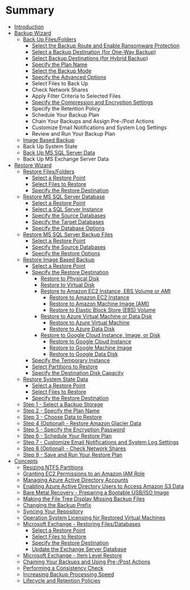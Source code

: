 # Summary

* [Introduction](README.md)
* [Backup Wizard](concepts/backup-wizard.md)
  * [Back Up Files/Folders](concepts/backup-wizard/backup-filesfolders.md)
    * [Select the Backup Route and Enable Ransomware Protection](concepts/backup-wizard/backup-filesfolders/welcome.md)
    * [Select a Backup Destination \(for One-Way Backup\)](concepts/backup-wizard/backup-filesfolders/shared-select-a-backup-storage.md)
    * [Select Backup Destinations \(for Hybrid Backup\)](concepts/backup-wizard/backup-filesfolders/optional-select-a-backup-storage.md)
    * [Specify the Plan Name](concepts/backup-wizard/backup-filesfolders/shared-specify-the-plan-name.md)
    * [Select the Backup Mode](concepts/backup-wizard/backup-filesfolders/shared-select-the-backup-mode.md)
    * [Specify the Advanced Options](concepts/backup-wizard/backup-filesfolders/shared-specify-the-advanced-options.md)
    * Select Files to Back Up
    * Check Network Shares
    * Apply Filter Criteria to Selected Files
    * [Specify the Compression and Encryption Settings](concepts/backup-wizard/backup-filesfolders/specify-the-compression-and-encryption-settings.md)
    * Specify the Retention Policy
    * Schedule Your Backup Plan
    * Chain Your Backups and Assign Pre-/Post Actions
    * Customize Email Notifications and System Log Settings
    * Review and Run Your Backup Plan
  * [Image Based Backup](concepts/backup-wizard/image-based-backup.md)
  * Back Up System State
  * [Back Up MS SQL Server Data](concepts/backup-wizard/back-up-ms-sql-server-data.md)
  * Back Up MS Exchange Server Data
* [Restore Wizard](chapter1.md)
  * [Restore Files/Folders](chapter1/step-3-choose-data-to-restore/31-restore-filesfolders-or-ms-exchange-data.md)
    * [Select a Restore Point](chapter1/step-3-choose-data-to-restore/31-restore-filesfolders-or-ms-exchange-data/311-select-file-versions-to-restore.md)
    * [Select Files to Restore](chapter1/step-3-choose-data-to-restore/31-restore-filesfolders-or-ms-exchange-data/312-select-files-to-restore.md)
    * [Specify the Restore Destination](chapter1/step-3-choose-data-to-restore/31-restore-filesfolders-or-ms-exchange-data/313-specify-the-restore-destination.md)
  * [Restore MS SQL Server Database](chapter1/step-3-choose-data-to-restore/32-restore-ms-sql-server-database.md)
    * [Select a Restore Point](chapter1/step-3-choose-data-to-restore/32-restore-ms-sql-server-database/322-select-file-versions-to-restore.md)
    * [Select a SQL Server Instance](chapter1/step-3-choose-data-to-restore/32-restore-ms-sql-server-database/322-select-ms-sql-server-instance.md)
    * [Specify the Source Databases](chapter1/step-3-choose-data-to-restore/32-restore-ms-sql-server-database/323-specify-the-restore-source.md)
    * [Specify the Target Databases](chapter1/step-3-choose-data-to-restore/32-restore-ms-sql-server-database/324-specify-the-database-names.md)
    * [Specify the Database Options](chapter1/step-3-choose-data-to-restore/32-restore-ms-sql-server-database/325-specify-the-database-options.md)
  * [Restore MS SQL Server Backup Files](chapter1/step-3-choose-data-to-restore/33-restore-ms-sql-server-backup-files.md)
    * [Select a Restore Point](chapter1/step-3-choose-data-to-restore/33-restore-ms-sql-server-backup-files/331-select-file-versions-to-restore.md)
    * [Specify the Source Databases](chapter1/step-3-choose-data-to-restore/33-restore-ms-sql-server-backup-files/332-specify-the-restore-source.md)
    * [Specify the Restore Options](chapter1/step-3-choose-data-to-restore/33-restore-ms-sql-server-backup-files/333-specify-the-restore-options.md)
  * [Restore Image Based Backup](chapter1/step-3-choose-data-to-restore/34-restore-a-disk-image-or-network-share.md)
    * [Select a Restore Point](chapter1/step-3-choose-data-to-restore/34-restore-a-disk-image-or-network-share/341-select-file-versions-to-restore.md)
    * [Specify the Restore Destination](chapter1/step-3-choose-data-to-restore/34-restore-a-disk-image-or-network-share/342-specify-the-restore-destination.md)
      * [Restore to Physical Disk](chapter1/step-3-choose-data-to-restore/34-restore-a-disk-image-or-network-share/342-specify-the-restore-destination/3421-restore-to-a-physical-disk.md)
      * [Restore to Virtual Disk](chapter1/step-3-choose-data-to-restore/34-restore-a-disk-image-or-network-share/342-specify-the-restore-destination/3422-restore-to-a-virtual-disk.md)
      * [Restore to Amazon EC2 Instance, EBS Volume or AMI](chapter1/step-3-choose-data-to-restore/34-restore-a-disk-image-or-network-share/342-specify-the-restore-destination/3423-restore-as-an-amazon-ec2-instance-elastic-block-store-volume-or-machine-image.md)
        * [Restore to Amazon EC2 Instance](chapter1/step-3-choose-data-to-restore/34-restore-a-disk-image-or-network-share/342-specify-the-restore-destination/3423-restore-as-an-amazon-ec2-instance-elastic-block-store-volume-or-machine-image/34231.md)
        * [Restore to Amazon Machine Image \(AMI\)](chapter1/step-3-choose-data-to-restore/34-restore-a-disk-image-or-network-share/342-specify-the-restore-destination/3423-restore-as-an-amazon-ec2-instance-elastic-block-store-volume-or-machine-image/31232-restore-to-an-amazon-machine-image-ami.md)
        * [Restore to Elastic Block Store \(EBS\) Volume](chapter1/step-3-choose-data-to-restore/34-restore-a-disk-image-or-network-share/342-specify-the-restore-destination/3423-restore-as-an-amazon-ec2-instance-elastic-block-store-volume-or-machine-image/31233-restore-to-elastic-block-store-ebs-volume.md)
      * [Restore to Azure Virtual Machine or Data Disk](chapter1/step-3-choose-data-to-restore/34-restore-a-disk-image-or-network-share/342-specify-the-restore-destination/3424-restore-to-an-azure-vm-or-data-disk.md)
        * [Restore to Azure Virtual Machine](chapter1/step-3-choose-data-to-restore/34-restore-a-disk-image-or-network-share/342-specify-the-restore-destination/3424-restore-to-an-azure-vm-or-data-disk/34241-restore-to-an-azure-virtual-machine.md)
        * [Restore to Azure Data Disk](chapter1/step-3-choose-data-to-restore/34-restore-a-disk-image-or-network-share/342-specify-the-restore-destination/3424-restore-to-an-azure-vm-or-data-disk/34242-restore-to-an-azure-data-disk.md)
      * [Restore to Google Cloud Instance, Image, or Disk](chapter1/step-3-choose-data-to-restore/34-restore-a-disk-image-or-network-share/342-specify-the-restore-destination/3425-restore-to-a-google-cloud-instance-image-or-disk.md)
        * [Restore to Google Cloud Instance](chapter1/step-3-choose-data-to-restore/34-restore-a-disk-image-or-network-share/342-specify-the-restore-destination/3425-restore-to-a-google-cloud-instance-image-or-disk/34251-restore-to-a-google-cloud-instance.md)
        * [Restore to Google Machine Image](chapter1/step-3-choose-data-to-restore/34-restore-a-disk-image-or-network-share/342-specify-the-restore-destination/3425-restore-to-a-google-cloud-instance-image-or-disk/34252-restore-to-a-google-machine-image.md)
        * [Restore to Google Data Disk](chapter1/step-3-choose-data-to-restore/34-restore-a-disk-image-or-network-share/342-specify-the-restore-destination/3425-restore-to-a-google-cloud-instance-image-or-disk/restore-to-a-google-data-disk.md)
    * [Specify the Temporary Instance](chapter1/step-3-choose-data-to-restore/34-restore-a-disk-image-or-network-share/343-specify-a-temporary-instance.md)
    * [Select Partitions to Restore](chapter1/step-3-choose-data-to-restore/34-restore-a-disk-image-or-network-share/344-select-partitions.md)
    * [Specify the Destination Disk Capacity](chapter1/step-3-choose-data-to-restore/34-restore-a-disk-image-or-network-share/36-specify-the-disk-capacity.md)
  * [Restore System State Data](chapter1/step-3-choose-data-to-restore/35-restore-system-state-data.md)
    * [Select a Restore Point](chapter1/step-3-choose-data-to-restore/35-restore-system-state-data/361-select-the-backup-type.md)
    * [Select Files to Restore](chapter1/step-3-choose-data-to-restore/35-restore-system-state-data/362-select-an-intermediate-storage.md)
    * [Specify the Restore Destination](chapter1/step-3-choose-data-to-restore/35-restore-system-state-data/363-check-network-shares.md)
  * [Step 1 - Select a Backup Storage](chapter1/er.md)
  * [Step 2 - Specify the Plan Name](chapter1/step-2-specify-plan-name.md)
  * [Step 3 - Choose Data to Restore](chapter1/step-3-choose-data-to-restore.md)
  * [Step 4 \(Optional\) - Restore Amazon Glacier Data](chapter1/step-4-restore-amazon-glacier-data.md)
  * [Step 5  - Specify the Encryption Password](chapter1/step-4-specify-the-encryption-password.md)
  * [Step 6 - Schedule Your Restore Plan](chapter1/step-5-schedule-your-restore-plan.md)
  * [Step 7 - Customize Email Notifications and System Log Settings](chapter1/step-6-customize-email-notifications-and-system-log-settings.md)
  * [Step 8 \(Optional\) - Check Network Shares](chapter1/step-8-optional-check-network-shares.md)
  * [Step 9 - Save and Run Your Restore Plan](chapter1/step-7-save-and-run-your-restore-plan.md)
* [Concepts](concepts.md)
  * [Resizing NTFS Partitions](concepts/restoring-ntfs-partitions.md)
  * [Granting EC2 Permissions to an Amazon IAM Role](concepts/permissions.md)
  * [Managing Azure Active Directory Accounts](concepts/managing-azure-active-directory-accounts.md)
  * [Enabling Azure Active Directory Users to Access Amazon S3 Data](concepts/enabling-azure-active-directory-users-to-access-amazon-s3-data.md)
  * [Bare Metal Recovery - Preparing a Bootable USB/ISO Image](concepts/preparing-a-bootable-usbiso-image-for-bare-metal-recovery.md)
  * [Making the File Tree Display Missing Backup Files](concepts/synchronizing-your-repository.md)
  * [Changing the Backup Prefix](concepts/changing-the-backup-prefix.md)
  * [Syncing Your Repository](concepts/syncing-your-repository.md)
  * [Operation System Licensing for Restored Virtual Machines](concepts/virtual-machine-operation-system-licensing.md)
  * [Microsoft Exchange - Restoring Files/Databases](concepts/restoring-ms-exchange-data.md)
    * [Select a Restore Point](concepts/restoring-ms-exchange-data/select-a-restore-point.md)
    * [Select Files to Restore](concepts/restoring-ms-exchange-data/select-files-to-restore.md)
    * [Specify the Restore Destination](concepts/restoring-ms-exchange-data/specify-the-restore-destination.md)
    * [Update the Exchange Server Database](concepts/microsoft-exchange-item-level-restore/update-the-exchange-server-database.md)
  * [Microsoft Exchange - Item Level Restore](concepts/microsoft-exchange-item-level-restore.md)
  * [Chaining Your Backups and Using Pre-/Post Actions](concepts/chaining-your-backups-and-using-pre-and-post-actions.md)
  * [Performing a Consistency Check](concepts/performing-a-consistency-check.md)
  * [Increasing Backup Processing Speed](concepts/increasing-backup-processing-speed.md)
  * [Lifecycle and Retention Policies](concepts/lifecycle-and-retention-policies.md)

